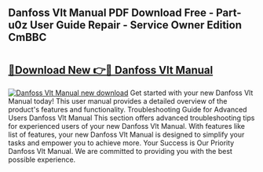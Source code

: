 ## Danfoss Vlt Manual PDF Download Free - Part-u0z User Guide Repair - Service Owner Edition CmBBC

# <h2><a href="http://bc29780.oget.top/?id=Danfoss+Vlt+Manual">🔗Download New 👉🔴 Danfoss Vlt Manual</a></h2>

[![Danfoss Vlt Manual new download](https://i.imgur.com/5g1atiW.png)](http://bc29780.oget.top/?id=Danfoss+Vlt+Manual)
Get started with your new Danfoss Vlt Manual today! This user manual provides a detailed overview of the product's features and functionality. Troubleshooting Guide for Advanced Users Danfoss Vlt Manual This section offers advanced troubleshooting tips for experienced users of your new Danfoss Vlt Manual. With features like list of features, your new Danfoss Vlt Manual is designed to simplify your tasks and empower you to achieve more. Your Success is Our Priority Danfoss Vlt Manual. We are committed to providing you with the best possible experience.
